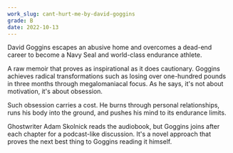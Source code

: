 ```yaml
---
work_slug: cant-hurt-me-by-david-goggins
grade: B
date: 2022-10-13
---
```


David Goggins escapes an abusive home and overcomes a dead-end career to become a Navy Seal and world-class endurance athlete.

<!-- end -->

A raw memoir that proves as inspirational as it does cautionary. Goggins achieves radical transformations such as losing over one-hundred pounds in three months through megalomaniacal focus. As he says, it's not about motivation, it's about obsession.

Such obsession carries a cost. He burns through personal relationships, runs his body into the ground, and pushes his mind to its endurance limits.

Ghostwriter Adam Skolnick reads the audiobook, but Goggins joins after each chapter for a podcast-like discussion. It's a novel approach that proves the next best thing to Goggins reading it himself.
